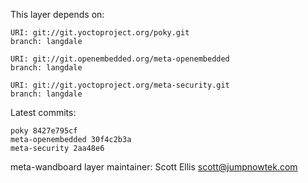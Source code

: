 This layer depends on:

    URI: git://git.yoctoproject.org/poky.git
    branch: langdale

    URI: git://git.openembedded.org/meta-openembedded
    branch: langdale

    URI: git://git.yoctoproject.org/meta-security.git
    branch: langdale

Latest commits:

    poky 8427e795cf
    meta-openembedded 30f4c2b3a
    meta-security 2aa48e6

meta-wandboard layer maintainer: Scott Ellis <scott@jumpnowtek.com>
